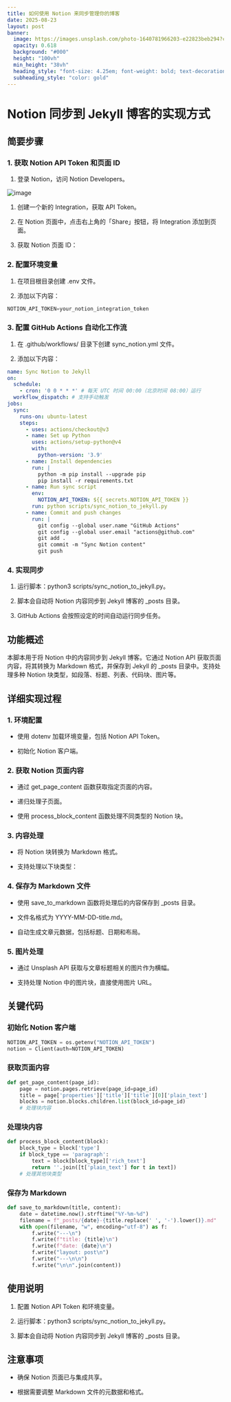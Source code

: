 ```yaml
---
title: 如何使用 Notion 来同步管理你的博客
date: 2025-08-23
layout: post
banner:
  image: https://images.unsplash.com/photo-1640781966203-e22823beb294?crop=entropy&cs=tinysrgb&fit=max&fm=jpg&ixid=M3w2OTIwMzJ8MHwxfHJhbmRvbXx8fHx8fHx8fDE3NTU5NTg2NjJ8&ixlib=rb-4.1.0&q=80&w=1080
  opacity: 0.618
  background: "#000"
  height: "100vh"
  min_height: "38vh"
  heading_style: "font-size: 4.25em; font-weight: bold; text-decoration: underline"
  subheading_style: "color: gold"
---
```


# Notion 同步到 Jekyll 博客的实现方式

## 简要步骤

### 1. 获取 Notion API Token 和页面 ID

1. 登录 Notion，访问 Notion Developers。

![image](https://prod-files-secure.s3.us-west-2.amazonaws.com/a7a0cc5a-89b9-4cda-8686-1fba0ca52f40/d19c1afe-dea5-4312-9333-786b0ba83054/image.png?X-Amz-Algorithm=AWS4-HMAC-SHA256&X-Amz-Content-Sha256=UNSIGNED-PAYLOAD&X-Amz-Credential=ASIAZI2LB46667KGPO4M%2F20250823%2Fus-west-2%2Fs3%2Faws4_request&X-Amz-Date=20250823T141741Z&X-Amz-Expires=3600&X-Amz-Security-Token=IQoJb3JpZ2luX2VjENP%2F%2F%2F%2F%2F%2F%2F%2F%2F%2FwEaCXVzLXdlc3QtMiJIMEYCIQDiG8ZDu7dvuNuAnDRk1gIFoRL97pFRS9sUYaiEaJX0KQIhALoVxagQqcdKzTX809HDlkBE0gDWwZdUsYtN2XDrjaz%2BKv8DCCwQABoMNjM3NDIzMTgzODA1IgxIW3lUo0ASBXOCk0gq3AOUK%2BrkPhFYm2T1klEvFjeSzTeHLAkyQvvrHSXHdUTWMeikHDdGXUQfOs1bEzsu%2BUk0SFJ8FrXNMaeems7NKUJL31Qu5vb70cPr%2FO4fQ%2FUuWvPmEJLmaJeEZ%2FXTdAJnGvKKMckz1f4QD0lILCU3eIsfHexkag1caA%2F5yun3b4Ns%2FSNau8%2FuCenYDuFmmQN76aOoCAAwFFPtB0pqwhUW2juuECQoMKVnCK0jVot4oUTlUTVrS4%2F7RgjkVNTgAdPdGspB7i6G2KiXEwFXER4TGMolE4QQdbWyoNkBmGGk%2BiWxa6ZCwMrWp1BWbA5FEF55hhy4aKQrf%2FEc%2FlaJz86q2uZqoTjJ1pnp4YxTvBJENcgCvbfZiUsRCOUMPagJFU9gv%2BKhYySWxsxf6CKYFHJitxTbfXIIRG34znqC%2BDFR70GbNBFc9%2FqcciQ2%2FVPWopl3zfKI7Zz6Nqgja06FDbQJJf9fri4in%2BVB0CNW7vZ6AyB9Zn8EfsNJzsP3tYDoQ1VHXslRHYvuN%2FAzDKg0Sz3uo8UQef0LrXIrpJEijpHCNR6L2nGCnwFcWm5qs8SIQH79Kl2ncdhhRAh%2FGtG7sZD7U0u%2F9vkeI9VxpwQWV%2FG3u0YDpfcgWaQLjCN3SPVT6zCauqbFBjqkASgq0Qy%2BKhcpOFa85qq%2BU3dJhgWvMS126%2FUNX4XsppjZiHvAADnPSBi0w2s%2FrQOA%2Bpc8fdXKOVeCT2cWCU3T%2BuZ8rBj%2FlHsYV4KDqXjzuBB1NVXre%2BkBRW6q2NWtbFcM6u8%2B2UlPRqZ%2B7xOz6N5SnqJ%2FJ6MdWEedUqiUapwY3So8KSY%2BbxIy6hOmPNFeKb%2B4X9VBPQVp0Gdo6z31vnMJXZv5uEWt&X-Amz-Signature=6429cda23d0ba7884c0956d9e6b87e1fb70b4a7a1d3254495bcac50e7e6643b1&X-Amz-SignedHeaders=host&x-amz-checksum-mode=ENABLED&x-id=GetObject)

1. 创建一个新的 Integration，获取 API Token。

1. 在 Notion 页面中，点击右上角的「Share」按钮，将 Integration 添加到页面。

1. 获取 Notion 页面 ID：


### 2. 配置环境变量

1. 在项目根目录创建 .env 文件。

1. 添加以下内容：

```javascript
NOTION_API_TOKEN=your_notion_integration_token
```

### 3. 配置 GitHub Actions 自动化工作流

1. 在 .github/workflows/ 目录下创建 sync_notion.yml 文件。

1. 添加以下内容：

```yaml
name: Sync Notion to Jekyll
on:
  schedule:
    - cron: '0 0 * * *' # 每天 UTC 时间 00:00（北京时间 08:00）运行
  workflow_dispatch: # 支持手动触发
jobs:
  sync:
    runs-on: ubuntu-latest
    steps:
      - uses: actions/checkout@v3
      - name: Set up Python
        uses: actions/setup-python@v4
        with:
          python-version: '3.9'
      - name: Install dependencies
        run: |
          python -m pip install --upgrade pip
          pip install -r requirements.txt
      - name: Run sync script
        env:
          NOTION_API_TOKEN: ${{ secrets.NOTION_API_TOKEN }}
        run: python scripts/sync_notion_to_jekyll.py
      - name: Commit and push changes
        run: |
          git config --global user.name "GitHub Actions"
          git config --global user.email "actions@github.com"
          git add .
          git commit -m "Sync Notion content"
          git push
```

### 4. 实现同步

1. 运行脚本：python3 scripts/sync_notion_to_jekyll.py。

1. 脚本会自动将 Notion 内容同步到 Jekyll 博客的 _posts 目录。

1. GitHub Actions 会按照设定的时间自动运行同步任务。

## 功能概述

本脚本用于将 Notion 中的内容同步到 Jekyll 博客。它通过 Notion API 获取页面内容，将其转换为 Markdown 格式，并保存到 Jekyll 的 _posts 目录中。支持处理多种 Notion 块类型，如段落、标题、列表、代码块、图片等。

## 详细实现过程

### 1. 环境配置

- 使用 dotenv 加载环境变量，包括 Notion API Token。

- 初始化 Notion 客户端。

### 2. 获取 Notion 页面内容

- 通过 get_page_content 函数获取指定页面的内容。

- 递归处理子页面。

- 使用 process_block_content 函数处理不同类型的 Notion 块。

### 3. 内容处理

- 将 Notion 块转换为 Markdown 格式。

- 支持处理以下块类型：


### 4. 保存为 Markdown 文件

- 使用 save_to_markdown 函数将处理后的内容保存到 _posts 目录。

- 文件名格式为 YYYY-MM-DD-title.md。

- 自动生成文章元数据，包括标题、日期和布局。

### 5. 图片处理

- 通过 Unsplash API 获取与文章标题相关的图片作为横幅。

- 支持处理 Notion 中的图片块，直接使用图片 URL。

## 关键代码

### 初始化 Notion 客户端

```python
NOTION_API_TOKEN = os.getenv("NOTION_API_TOKEN")
notion = Client(auth=NOTION_API_TOKEN)
```

### 获取页面内容

```python
def get_page_content(page_id):
    page = notion.pages.retrieve(page_id=page_id)
    title = page['properties']['title']['title'][0]['plain_text']
    blocks = notion.blocks.children.list(block_id=page_id)
    # 处理块内容
```

### 处理块内容

```python
def process_block_content(block):
    block_type = block['type']
    if block_type == 'paragraph':
        text = block[block_type]['rich_text']
        return ''.join([t['plain_text'] for t in text])
    # 处理其他块类型
```

### 保存为 Markdown

```python
def save_to_markdown(title, content):
    date = datetime.now().strftime("%Y-%m-%d")
    filename = f"_posts/{date}-{title.replace(' ', '-').lower()}.md"
    with open(filename, "w", encoding="utf-8") as f:
        f.write("---\n")
        f.write(f"title: {title}\n")
        f.write(f"date: {date}\n")
        f.write("layout: post\n")
        f.write("---\n\n")
        f.write("\n\n".join(content))
```

## 使用说明

1. 配置 Notion API Token 和环境变量。

1. 运行脚本：python3 scripts/sync_notion_to_jekyll.py。

1. 脚本会自动将 Notion 内容同步到 Jekyll 博客的 _posts 目录。

## 注意事项

- 确保 Notion 页面已与集成共享。

- 根据需要调整 Markdown 文件的元数据和格式。